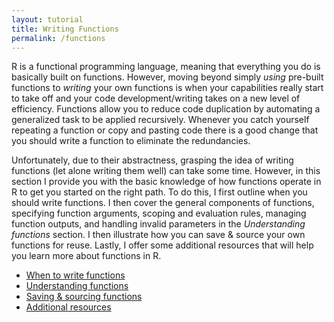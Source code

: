 ```yaml
---
layout: tutorial
title: Writing Functions
permalink: /functions
---
```


R is a functional programming language, meaning that everything you do is basically built on functions.  However, moving beyond simply *using* pre-built functions to *writing* your own functions is when your capabilities really start to take off and your code development/writing takes on a new level of efficiency. Functions allow you to reduce code duplication by automating a generalized task to be applied recursively. Whenever you catch yourself repeating a function or copy and pasting code there is a good change that you should write a function to eliminate the redundancies.  

Unfortunately, due to their abstractness, grasping the idea of writing functions (let alone writing them well) can take some time. However, in this section I provide you with the basic knowledge of how functions operate in R to get you started on the right path. To do this, I first outline when you should write functions. I then cover the general components of functions, specifying function arguments, scoping and evaluation rules, managing function outputs, and handling invalid parameters in the *Understanding functions* section. I then illustrate how you can save & source your own functions for reuse. Lastly, I offer some additional resources that will help you learn more about functions in R.

- [When to write functions](http://uc-r.github.io/functions_when)
- [Understanding functions](http://uc-r.github.io/understanding_functions)
- [Saving & sourcing functions](http://uc-r.github.io/sourcing) 
- [Additional resources](http://uc-r.github.io/function_resources)
